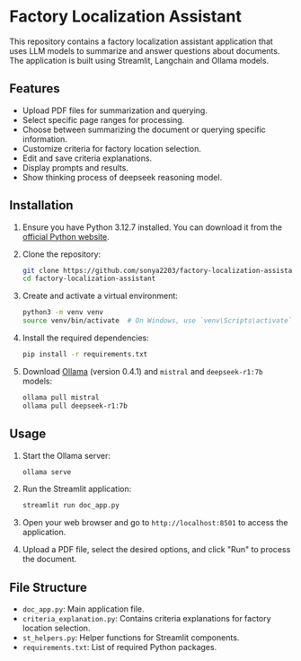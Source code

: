 # Factory Localization Assistant

This repository contains a factory localization assistant application that uses LLM models to summarize and answer questions about documents. The application is built using Streamlit, Langchain and Ollama models.

## Features

- Upload PDF files for summarization and querying.
- Select specific page ranges for processing.
- Choose between summarizing the document or querying specific information.
- Customize criteria for factory location selection.
- Edit and save criteria explanations.
- Display prompts and results.
- Show thinking process of deepseek reasoning model.

## Installation
1. Ensure you have Python 3.12.7 installed. You can download it from the [official Python website](https://www.python.org/downloads/release/python-3127/).

2. Clone the repository:

    ```bash
    git clone https://github.com/sonya2203/factory-localization-assistant
    cd factory-localization-assistant
    ```

3. Create and activate a virtual environment:

    ```bash
    python3 -m venv venv
    source venv/bin/activate  # On Windows, use `venv\Scripts\activate`
    ```

4. Install the required dependencies:

    ```bash
    pip install -r requirements.txt
    ```

5. Download [Ollama](https://ollama.com/download) (version 0.4.1) and `mistral` and `deepseek-r1:7b` models:

    ```bash
    ollama pull mistral
    ollama pull deepseek-r1:7b
    ```

## Usage
1. Start the Ollama server:

    ```bash
    ollama serve
    ```
2. Run the Streamlit application:

    ```bash
    streamlit run doc_app.py
    ```

3. Open your web browser and go to `http://localhost:8501` to access the application.

4. Upload a PDF file, select the desired options, and click "Run" to process the document.

## File Structure

- `doc_app.py`: Main application file.
- `criteria_explanation.py`: Contains criteria explanations for factory location selection.
- `st_helpers.py`: Helper functions for Streamlit components.
- `requirements.txt`: List of required Python packages.
